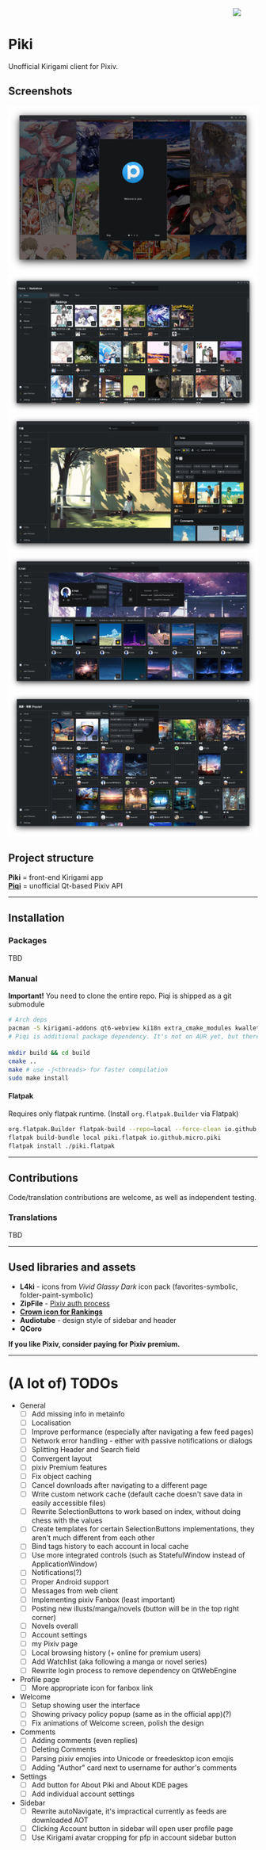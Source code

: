 <img align="right" width="10%" src="io.github.micro.piki.svg">
<br/>

# Piki

Unofficial Kirigami client for Pixiv.

## Screenshots

![](screenshots/1_welcome.png)
![](screenshots/2_home.png)
![](screenshots/3_illust_view.png)
![](screenshots/4_profile_view.png)
![](screenshots/5_search_with_tag_suggestions.png)

## Project structure
**Piki** = front-end Kirigami app\
**[Piqi](https://github.com/MicrogamerCz/Piqi)** = unofficial Qt-based Pixiv API

---

## Installation

### Packages
TBD

### Manual
**Important!** You need to clone the entire repo. Piqi is shipped as a git submodule

```sh
# Arch deps
pacman -S kirigami-addons qt6-webview ki18n extra_cmake_modules kwallet kconfig futuresql qcoro
# Piqi is additional package dependency. It's not on AUR yet, but there's a compiled binary and PKGBUILD in the source repo (https://github.com/MicrogamerCz/Piki)

mkdir build && cd build
cmake ..
make # use -j<threads> for faster compilation
sudo make install
```

#### Flatpak
Requires only flatpak runtime. (Install `org.flatpak.Builder` via Flatpak)
```sh
org.flatpak.Builder flatpak-build --repo=local --force-clean io.github.micro.piki.json
flatpak build-bundle local piki.flatpak io.github.micro.piki
flatpak install ./piki.flatpak
```

---

## Contributions

Code/translation contributions are welcome, as well as independent testing.

### Translations
TBD

---

## Used libraries and assets
- **L4ki** - icons from *Vivid Glassy Dark* icon pack (favorites-symbolic, folder-paint-symbolic)
- **ZipFile** - [Pixiv auth process](https://gist.github.com/ZipFile/c9ebedb224406f4f11845ab700124362)
- [**Crown icon for Rankings**](https://www.svgrepo.com/svg/120683/royal-crown)
- **Audiotube** - design style of sidebar and header
- **QCoro**

**If you like Pixiv, consider paying for Pixiv premium.**

---

# (A lot of) TODOs
- General
  - [ ] Add missing info in metainfo
  - [ ] Localisation
  - [ ] Improve performance (especially after navigating a few feed pages)
  - [ ] Network error handling - either with passive notifications or dialogs
  - [ ] Splitting Header and Search field
  - [ ] Convergent layout
  - [ ] pixiv Premium features
  - [ ] Fix object caching
  - [ ] Cancel downloads after navigating to a different page
  - [ ] Write custom network cache (default cache doesn't save data in easily accessible files)
  - [ ] Rewrite SelectionButtons to work based on index, without doing chess with the values
  - [ ] Create templates for certain SelectionButtons implementations, they aren't much different from each other
  - [ ] Bind tags history to each account in local cache
  - [ ] Use more integrated controls (such as StatefulWindow instead of ApplicationWindow)
  - [ ] Notifications(?)
  - [ ] Proper Android support
  - [ ] Messages from web client
  - [ ] Implementing pixiv Fanbox (least important)
  - [ ] Posting new illusts/manga/novels (button will be in the top right corner)
  - [ ] Novels overall
  - [ ] Account settings
  - [ ] my Pixiv page
  - [ ] Local browsing history (+ online for premium users)
  - [ ] Add Watchlist (aka following a manga or novel series)
  - [ ] Rewrite login process to remove dependency on QtWebEngine
- Profile page
  - [ ] More appropriate icon for fanbox link
- Welcome
  - [ ] Setup showing user the interface
  - [ ] Showing privacy policy popup (same as in the official app)(?)
  - [ ] Fix animations of Welcome screen, polish the design
- Comments
  - [ ] Adding comments (even replies)
  - [ ] Deleting Comments
  - [ ] Parsing pixiv emojies into Unicode or freedesktop icon emojis
  - [ ] Adding "Author" card next to username for author's comments
- Settings
  - [ ] Add button for About Piki and About KDE pages
  - [ ] Add individual account settings
- Sidebar
  - [ ] Rewrite autoNavigate, it's impractical currently as feeds are downloaded AOT
  - [ ] Clicking Account button in sidebar will open user profile page
  - [ ] Use Kirigami avatar cropping for pfp in account sidebar button
